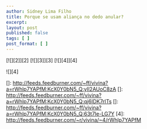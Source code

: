 ```yaml
---
author: Sidney Lima Filho
title: Porque se usam aliança no dedo anular?
excerpt:
layout: post
published: false
tags: [ ]
post_format: [ ]
---
```

[![][2]</img>][2] [![][3]</img>][3] [![][4]</img>][4] 

![][4]

 []: http://feeds.feedburner.com/~ff/vivina?a=rWhlp7YAPfM:KcX0Y0bN5_Q:yIl2AUoC8zA
 []: http://feeds.feedburner.com/~ff/vivina?a=rWhlp7YAPfM:KcX0Y0bN5_Q:qj6IDK7rITs
 []: http://feeds.feedburner.com/~ff/vivina?a=rWhlp7YAPfM:KcX0Y0bN5_Q:63t7Ie-LG7Y
 [4]: http://feeds.feedburner.com/~r/vivina/~4/rWhlp7YAPfM
